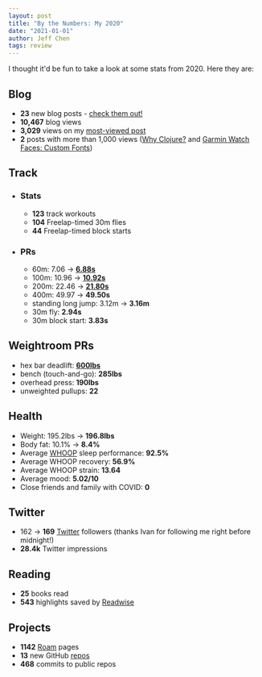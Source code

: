 ```yaml
---
layout: post
title: "By the Numbers: My 2020"
date: "2021-01-01"
author: Jeff Chen
tags: review
---
```


I thought it'd be fun to take a look at some stats from 2020. Here they are:

## Blog

- **23** new blog posts - [check them out!](https://jeffchen.dev/archive/)
- **10,467** blog views
- **3,029** views on my [most-viewed post](https://jeffchen.dev/posts/Garmin-Watch-Faces-Custom-Fonts-On-MacOS/)
- **2** posts with more than 1,000 views ([Why Clojure?](https://jeffchen.dev/posts/Why-Clojure/) and [Garmin Watch Faces: Custom Fonts](https://jeffchen.dev/posts/Garmin-Watch-Faces-Custom-Fonts-On-MacOS/))

<!-- excerpt -->

## Track

- ### Stats

  - **123** track workouts
  - **104** Freelap-timed 30m flies
  - **44** Freelap-timed block starts

- ### PRs

  - 60m: 7.06 → [**6.88s**](https://twitter.com/iambald/status/1335349551767535617?s=20)
  - 100m: 10.96 → [**10.92s**](https://twitter.com/iambald/status/1345152329083850752?s=20)
  - 200m: 22.46 → [**21.80s**](https://twitter.com/iambald/status/1310025350995345409?s=20)
  - 400m: 49.97 → **49.50s**
  - standing long jump: 3.12m → **3.16m**
  - 30m fly: **2.94s**
  - 30m block start: **3.83s**

## Weightroom PRs

- hex bar deadlift: [**600lbs**](https://twitter.com/iambald/status/1313591103526858752)
- bench (touch-and-go): **285lbs**
- overhead press: **190lbs**
- unweighted pullups: **22**

## Health

- Weight: 195.2lbs → **196.8lbs**
- Body fat: 10.1% → **8.4%**
- Average [WHOOP](https://whoop.com) sleep performance: **92.5%**
- Average WHOOP recovery: **56.9%**
- Average WHOOP strain: **13.64**
- Average mood: **5.02/10**
- Close friends and family with COVID: **0**

## Twitter

- 162 → **169** [Twitter](https://twitter.com/iambald) followers (thanks Ivan for following me right before midnight!)
- **28.4k** Twitter impressions

## Reading

- **25** books read
- **543** highlights saved by [Readwise](https://readwise.io/)

## Projects

- **1142** [Roam](https://roamresearch.com) pages
- **13** new GitHub [repos](https://github.com/jchen1?tab=repositories)
- **468** commits to public repos
